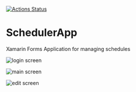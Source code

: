 [![Actions Status](https://github.com/UnicosGaming/SchedulerApp/workflows/Build/badge.svg)](https://github.com/UnicosGaming/SchedulerApp/actions)

# SchedulerApp
Xamarin Forms Application for managing schedules

![login screen](./Docs/images/login_screen.webp, "Login screen")

![main screen](./Docs/images/main_screen.webp, "Main page")

![edit screen](./Docs/images/edit_screen.webp, "Edit screen")